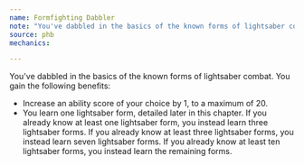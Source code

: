 ```yaml
---
name: Formfighting Dabbler
note: "You've dabbled in the basics of the known forms of lightsaber combat. You gain the following benefits:"
source: phb
mechanics:

---
```

You've dabbled in the basics of the known forms of lightsaber combat. You gain the following benefits:
- Increase an ability score of your choice by 1, to a maximum of 20.
- You learn one lightsaber form, detailed later in this chapter. If you already know at least one lightsaber form, you instead learn three lightsaber forms. If you already know at least three lightsaber forms, you instead learn seven lightsaber forms. If you already know at least ten lightsaber forms, you instead learn the remaining forms.

